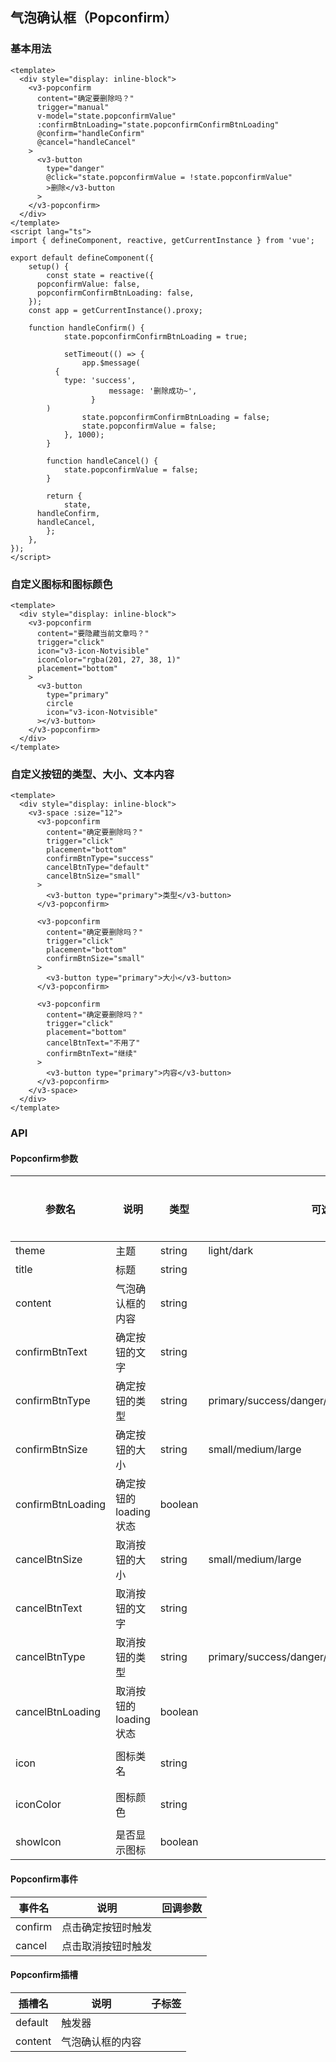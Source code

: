 ## 气泡确认框（Popconfirm）

### 基本用法

```vue demo
<template>
  <div style="display: inline-block">
    <v3-popconfirm
      content="确定要删除吗？"
      trigger="manual"
      v-model="state.popconfirmValue"
      :confirmBtnLoading="state.popconfirmConfirmBtnLoading"
      @confirm="handleConfirm"
      @cancel="handleCancel"
    >
      <v3-button
        type="danger"
        @click="state.popconfirmValue = !state.popconfirmValue"
        >删除</v3-button
      >
    </v3-popconfirm>
  </div>
</template>
<script lang="ts">
import { defineComponent, reactive, getCurrentInstance } from 'vue';

export default defineComponent({
	setup() {
		const state = reactive({
      popconfirmValue: false,
      popconfirmConfirmBtnLoading: false,
    });
    const app = getCurrentInstance().proxy;

    function handleConfirm() {
			state.popconfirmConfirmBtnLoading = true;

			setTimeout(() => {
				app.$message(
          {
            type: 'success',
					  message: '删除成功~',
				  }
        )
				state.popconfirmConfirmBtnLoading = false;
				state.popconfirmValue = false;
			}, 1000);
		}

		function handleCancel() {
			state.popconfirmValue = false;
		}

		return {
			state,
      handleConfirm,
      handleCancel,
		};
	},
});
</script>
```

### 自定义图标和图标颜色

```vue demo
<template>
  <div style="display: inline-block">
    <v3-popconfirm
      content="要隐藏当前文章吗？"
      trigger="click"
      icon="v3-icon-Notvisible"
      iconColor="rgba(201, 27, 38, 1)"
      placement="bottom"
    >
      <v3-button
        type="primary"
        circle
        icon="v3-icon-Notvisible"
      ></v3-button>
    </v3-popconfirm>
  </div>
</template>
```

### 自定义按钮的类型、大小、文本内容

```vue demo
<template>
  <div style="display: inline-block">
    <v3-space :size="12">
      <v3-popconfirm
        content="确定要删除吗？"
        trigger="click"
        placement="bottom"
        confirmBtnType="success"
        cancelBtnType="default"
        cancelBtnSize="small"
      >
        <v3-button type="primary">类型</v3-button>
      </v3-popconfirm>

      <v3-popconfirm
        content="确定要删除吗？"
        trigger="click"
        placement="bottom"
        confirmBtnSize="small"
      >
        <v3-button type="primary">大小</v3-button>
      </v3-popconfirm>

      <v3-popconfirm
        content="确定要删除吗？"
        trigger="click"
        placement="bottom"
        cancelBtnText="不用了"
        confirmBtnText="继续"
      >
        <v3-button type="primary">内容</v3-button>
      </v3-popconfirm>
    </v3-space>
  </div>
</template>
```


### API

#### Popconfirm参数

| 参数名            | 说明                    | 类型    | 可选值                                           | 默认值                | 是否必填 |
| ----------------- | ----------------------- | ------- | ------------------------------------------------ | --------------------- | -------- |
| theme             | 主题                    | string  | light/dark                                       | light                 |          |
| title             | 标题                    | string  |                                                  |                       |          |
| content           | 气泡确认框的内容        | string  |                                                  |                       |          |
| confirmBtnText    | 确定按钮的文字          | string  |                                                  | 确定                  |          |
| confirmBtnType    | 确定按钮的类型          | string  | primary/success/danger/default/warning/info/text | primary               |          |
| confirmBtnSize    | 确定按钮的大小          | string  | small/medium/large                               | small                 |          |
| confirmBtnLoading | 确定按钮的 loading 状态 | boolean |                                                  | false                 |          |
| cancelBtnSize     | 取消按钮的大小          | string  | small/medium/large                               | medium                |          |
| cancelBtnText     | 取消按钮的文字          | string  |                                                  | 取消                  |          |
| cancelBtnType     | 取消按钮的类型          | string  | primary/success/danger/default/warning/info/text | text                  |          |
| cancelBtnLoading  | 取消按钮的 loading 状态 | boolean |                                                  | false                 |          |
| icon              | 图标类名                | string  |                                                  | v3-icon-warning-fill  |          |
| iconColor         | 图标颜色                | string  |                                                  | rgba(237, 170, 83, 1) |          |
| showIcon          | 是否显示图标            | boolean |                                                  | true                  |          |

#### Popconfirm事件

| 事件名  | 说明               | 回调参数 |
| ------- | ------------------ | -------- |
| confirm | 点击确定按钮时触发 |          |
| cancel  | 点击取消按钮时触发 |          |

#### Popconfirm插槽

| 插槽名  | 说明             | 子标签 |
| ------- | ---------------- | ------ |
| default | 触发器           |        |
| content | 气泡确认框的内容 |        |